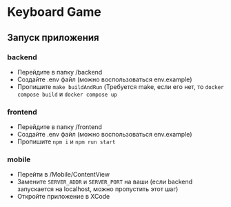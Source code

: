 # Keyboard Game

## Запуск приложения

### backend

- Перейдите в папку /backend
- Создайте .env файл (можно воспользоваться env.example)
- Пропишите `make buildAndRun` (Требуется make, если его нет, то `docker compose build` и `docker compose up`

### frontend

- Перейдите в папку /frontend
- Создайте .env файл (можно воспользоваться env.example)
- Пропишите `npm i` и `npm run start`

### mobile

- Перейти в /Mobile/ContentView
- Замените `SERVER_ADDR` и `SERVER_PORT` на ваши (если backend запускается на localhost, можно пропустить этот шаг)
- Откройте приложение в XCode
